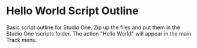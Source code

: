 # Hello World Script Outline

Basic script outline for Studio One.  Zip up the files and put them in the Studio One \scripts folder.
The action "Hello World" will appear in the main Track menu.
